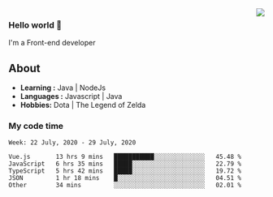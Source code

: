 <img align='right' src="https://github-readme-stats.vercel.app/api?username=jumodada&show_icons=true">

### Hello world 👋

I'm a Front-end developer 
    
## About
-  **Learning :** Java | NodeJs
-  **Languages :** Javascript | Java
-  **Hobbies:** Dota | The Legend of Zelda

### My code time

<!--START_SECTION:waka-->
```text
Week: 22 July, 2020 - 29 July, 2020

Vue.js       13 hrs 9 mins   ███████████░░░░░░░░░░░░░░   45.48 % 
JavaScript   6 hrs 35 mins   █████░░░░░░░░░░░░░░░░░░░░   22.79 % 
TypeScript   5 hrs 42 mins   █████░░░░░░░░░░░░░░░░░░░░   19.72 % 
JSON         1 hr 18 mins    █░░░░░░░░░░░░░░░░░░░░░░░░   04.51 % 
Other        34 mins         ░░░░░░░░░░░░░░░░░░░░░░░░░   02.01 %
```
<!--END_SECTION:waka-->
